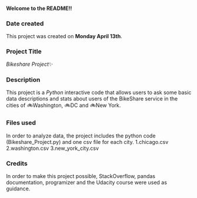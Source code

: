 #### Welcome to the README!!
### Date created
This project was created on **Monday April 13th**.

### Project Title
_Bikeshare Project_:sparkles:

### Description
This project is a _Python_ interactive code that allows users to ask some basic data descriptions and stats about  users of the BikeShare service in the cities of :bike:Washington, :bike:DC and :bike:New York.

### Files used
In order to analyze data, the project includes the python code (Bikeshare_Project.py) and one csv file for each city.
1.chicago.csv
2.washington.csv
3.new_york_city.csv

### Credits
In order to make this project possible, StackOverflow, pandas documentation, programizer and the Udacity course were used as guidance.
